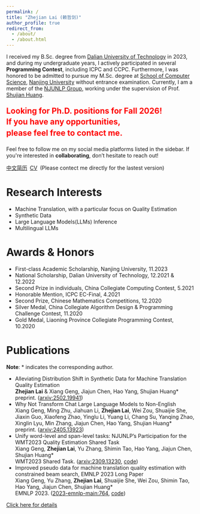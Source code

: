 ```yaml
---
permalink: /
title: "Zhejian Lai (赖哲剑)"
author_profile: true
redirect_from: 
  - /about/
  - /about.html
---
```


I received my B.Sc. degree from [Dalian University of Technology](https://www.dlut.edu.cn/) in 2023, and during my undergraduate years, I actively participated in several <strong>Programming Contest</strong>, including ICPC and CCPC. Furthermore, I was honored to be admitted to pursue my M.Sc. degree at [School of Computer Science](https://cs.nju.edu.cn/), [Nanjing University](https://www.nju.edu.cn/) without entrance examination. Currently, I am a member of the [NJUNLP Group](http://nlp.nju.edu.cn/homepage/), working under the supervision of Prof. [Shujian Huang](http://nlp.nju.edu.cn/huangsj/).

<div style="color: red; font-size: 1.5em; font-weight: bold; line-height: 1.4; margin-top: 20px; margin-bottom: 20px">   Looking for Ph.D. positions for Fall 2026!<br>   If you have any opportunities,<br>   please feel free to contact me. </div>

Feel free to follow me on my social media platforms listed in the sidebar. If you're interested in <strong>collaborating</strong>, don’t hesitate to reach out!

[中文简历](http://resume.laizj.fun/cv/)&ensp;[CV](http://resume.laizj.fun/cv/)&ensp;(Please contect me directly for the lastest version)

Research Interests
======
* Machine Translation, with a particular focus on Quality Estimation
* Synthetic Data
* Large Language Models(LLMs) Inference
* Multilingual LLMs

Awards & Honors
======
* First-class Academic Scholarship, Nanjing University, 11.2023
* National Scholarship, Dalian University of Technology, 12.2021 & 12.2022
* Second Prize in individuals, China Collegiate Computing Contest, 5.2021
* Honorable Mention, ICPC EC-Final, 4.2021
* Second Prize, Chinese Mathematics Competitions, 12.2020
* Silver Medal, China Collegiate Algorithm Design & Programming Challenge Contest, 11.2020
* Gold Medal, Liaoning Province Collegiate Programming Contest, 10.2020

Publications
======
<strong>Note</strong>: * indicates the corresponding author.

* Alleviating Distribution Shift in Synthetic Data for Machine Translation Quality Estimation
  <br/>
  **Zhejian Lai** & Xiang Geng, Jiajun Chen, Hao Yang, Shujian Huang*
  <br/>
  preprint. ([arxiv:2502.19941](https://arxiv.org/pdf/2502.19941))
* Why Not Transform Chat Large Language Models to Non-English
  <br/>
  Xiang Geng, Ming Zhu, Jiahuan Li, **Zhejian Lai**, Wei Zou, Shuaijie She, Jiaxin Guo, Xiaofeng Zhao, Yinglu Li, Yuang Li, Chang Su, Yanqing Zhao, Xinglin Lyu, Min Zhang, Jiajun Chen, Hao Yang, Shujian Huang*
  <br/>
  preprint. ([arxiv:2405.13923](https://arxiv.org/pdf/2405.13923))
* Unify word-level and span-level tasks: NJUNLP’s Participation for the WMT2023 Quality Estimation Shared Task
  <br/>
  Xiang Geng, **Zhejian Lai**, Yu Zhang, Shimin Tao, Hao Yang, Jiajun Chen, Shujian Huang*
  <br/>
  WMT2023 Shared Task. ([arxiv:2309.13230](https://arxiv.org/pdf/2309.13230), [code](https://github.com/NJUNLP/njuqe))
* Improved pseudo data for machine translation quality estimation with constrained beam search, EMNLP 2023 Long Paper
  <br/>
  Xiang Geng, Yu Zhang, **Zhejian Lai**, Shuaijie She, Wei Zou, Shimin Tao, Hao Yang, Jiajun Chen, Shujian Huang*
  <br/>
  EMNLP 2023. ([2023-emnlp-main:764](https://aclanthology.org/2023.emnlp-main.764.pdf), [code](https://github.com/NJUNLP/njuqe))

[Click here for details](http://resume.laizj.fun/publications/)